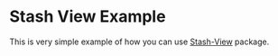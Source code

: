 # Stash View Example

This is very simple example of how you can use [Stash-View](https://github.com/bhushan/Stash-View) package.
